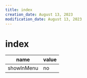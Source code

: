 ```yaml
---
title: index
creation_date: August 13, 2023
modification_date: August 13, 2023
---
```



# index

|  name<br/> | value<br/> |
|-----|-----|
|  showInMenu<br/> | no<br/> |

